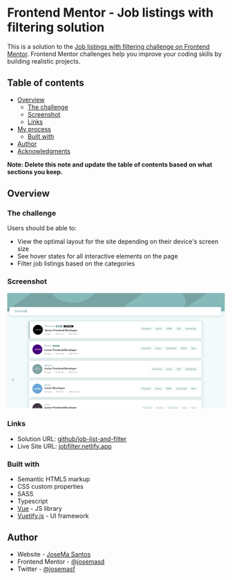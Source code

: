 # Frontend Mentor - Job listings with filtering solution

This is a solution to the [Job listings with filtering challenge on Frontend Mentor](https://www.frontendmentor.io/challenges/job-listings-with-filtering-ivstIPCt). Frontend Mentor challenges help you improve your coding skills by building realistic projects. 


## Table of contents

- [Overview](#overview)
  - [The challenge](#the-challenge)
  - [Screenshot](#screenshot)
  - [Links](#links)
- [My process](#my-process)
  - [Built with](#built-with)  
- [Author](#author)
- [Acknowledgments](#acknowledgments)

**Note: Delete this note and update the table of contents based on what sections you keep.**

## Overview

### The challenge

Users should be able to:

- View the optimal layout for the site depending on their device's screen size
- See hover states for all interactive elements on the page
- Filter job listings based on the categories

### Screenshot

![screenshot](./screenshot.png)

### Links

- Solution URL: [github/job-list-and-filter](https://github.com/josemasf/job-list-and-filter)
- Live Site URL: [jobfilter.netlify.app](https://jobfilter.netlify.app)


### Built with

- Semantic HTML5 markup
- CSS custom properties
- SASS
- Typescript
- [Vue](https://reactjs.org/) - JS library
- [Vuetify.js](https://vuetifyjs.org/) - UI framework


## Author

- Website - [JoseMa Santos](https://www.omeyasweb.com)
- Frontend Mentor - [@josemasd](https://www.frontendmentor.io/profile/josemasf)
- Twitter - [@josemasf](https://www.twitter.com/josemasf)